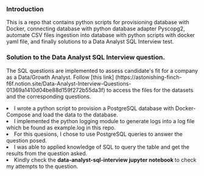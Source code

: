 ### Introduction

This is a repo that contains python scripts for provisioning database with Docker, connecting database with python database adapter Pyscopg2, automate CSV files ingestion into database with python scripts with docker yaml file, and finally solutions to a Data Analyst SQL Interview test.

### Solution to the Data Analyst SQL Interview question.
<p> The SQL questions are implemented to assess candidate's fit for a company as a Data/Growth Analyst. Follow [this link] (https://astonishing-finch-f6f.notion.site/Data-Analyst-Interview-Questions-01369a1410d04be88d159f272b55da3f) to access the files for the datasets and the corresponding questions. </p>

<li> I wrote a python script to provision a PostgreSQL database with Docker-Compose and load the data to the database. </li>

<li> I implemented the python logging module to generate logs into a log file which be found as example.log in this repo. </li>

<li> For this quesions, I chose to use PostgreSQL queries to answer the question posed. </li>

<li> I was able to applied knowledge of SQL to query the table and get the results  from the question asked. </li>

<li> Kindly check the <b> data-analyst-sql-interview jupyter notebook </b> to check my attempts to the question. </li>
